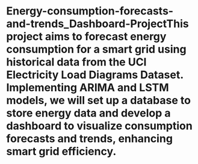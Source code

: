  # Energy-consumption-forecasts-and-trends_Dashboard-ProjectThis project aims to forecast energy consumption for a smart grid using historical data from the UCI Electricity Load Diagrams Dataset. Implementing ARIMA and LSTM models, we will set up a database to store energy data and develop a dashboard to visualize consumption forecasts and trends, enhancing smart grid efficiency.
